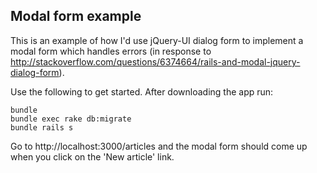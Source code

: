 ## Modal form example

This is an example of how I'd use jQuery-UI dialog form to implement a modal
form which handles errors (in response to
http://stackoverflow.com/questions/6374664/rails-and-modal-jquery-dialog-form).

Use the following to get started. After downloading the app run:

    bundle
    bundle exec rake db:migrate
    bundle rails s

Go to http://localhost:3000/articles and the modal form should come up when you click on the 'New article' link.
